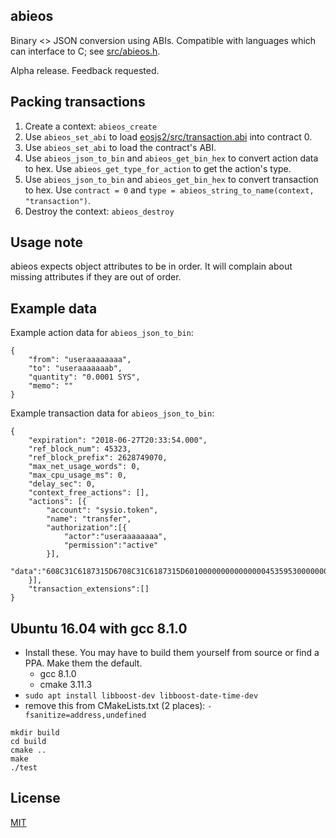 ## abieos

Binary <> JSON conversion using ABIs. Compatible with languages which can interface to C; see [src/abieos.h](src/abieos.h).

Alpha release. Feedback requested.

## Packing transactions

1. Create a context: `abieos_create`
1. Use `abieos_set_abi` to load [eosjs2/src/transaction.abi](https://github.com/EOSIO/eosjs2/blob/master/src/transaction.abi) into contract 0.
1. Use `abieos_set_abi` to load the contract's ABI.
1. Use `abieos_json_to_bin` and `abieos_get_bin_hex` to convert action data to hex. Use `abieos_get_type_for_action` to get the action's type.
1. Use `abieos_json_to_bin` and `abieos_get_bin_hex` to convert transaction to hex. Use `contract = 0` and `type = abieos_string_to_name(context, "transaction")`.
1. Destroy the context: `abieos_destroy`

## Usage note

abieos expects object attributes to be in order. It will complain about missing attributes if they are out of order.

## Example data

Example action data for `abieos_json_to_bin`:

```
{
    "from": "useraaaaaaaa",
    "to": "useraaaaaaab",
    "quantity": "0.0001 SYS",
    "memo": ""
}
```

Example transaction data for `abieos_json_to_bin`:

```
{
    "expiration": "2018-06-27T20:33:54.000",
    "ref_block_num": 45323,
    "ref_block_prefix": 2628749070,
    "max_net_usage_words": 0,
    "max_cpu_usage_ms": 0,
    "delay_sec": 0,
    "context_free_actions": [],
    "actions": [{
        "account": "sysio.token",
        "name": "transfer",
        "authorization":[{
            "actor":"useraaaaaaaa",
            "permission":"active"
        }],
        "data":"608C31C6187315D6708C31C6187315D60100000000000000045359530000000000"
    }],
    "transaction_extensions":[]
}
```

## Ubuntu 16.04 with gcc 8.1.0

* Install these. You may have to build them yourself from source or find a PPA. Make them the default.
  * gcc 8.1.0
  * cmake 3.11.3
* `sudo apt install libboost-dev libboost-date-time-dev`
* remove this from CMakeLists.txt (2 places): `-fsanitize=address,undefined`

```
mkdir build
cd build
cmake ..
make
./test
```

## License

[MIT](./LICENSE)
